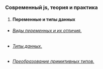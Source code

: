 ### Современный js, теория и практика

1. #### Переменные и типы данных
* ###### [Виды переменных и их отличия.](https://dimmoon69.github.io/java_script/1/)
* ###### [Типы данных.](https://dimmoon69.github.io/java_script/2/)
* ###### [Преобразование примитивных типов.](https://dimmoon69.github.io/java_script/3/)